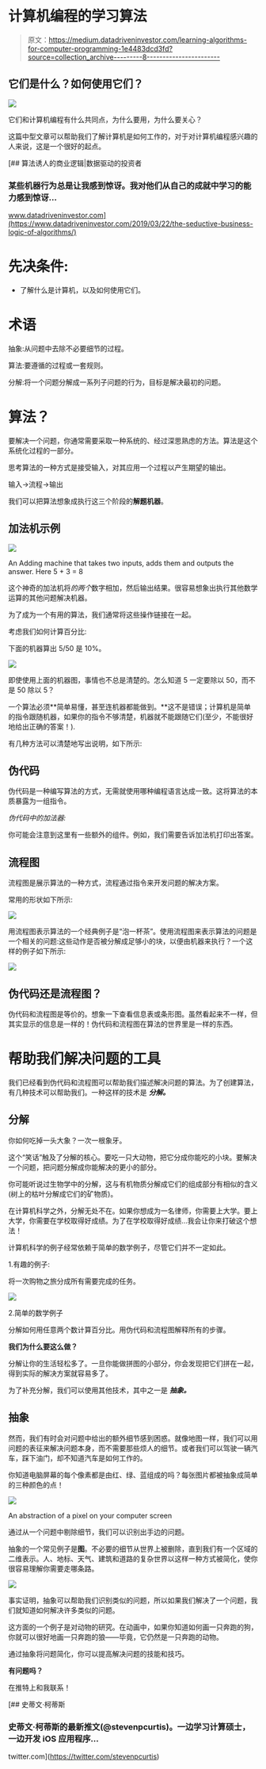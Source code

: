 # 计算机编程的学习算法

> 原文：<https://medium.datadriveninvestor.com/learning-algorithms-for-computer-programming-1e4483dcd3fd?source=collection_archive---------8----------------------->

## 它们是什么？如何使用它们？

![](img/81ee94b1dfe8e06980d9b1bdf1e5c1e6.png)

它们和计算机编程有什么共同点，为什么要用，为什么要关心？

这篇中型文章可以帮助我们了解计算机是如何工作的，对于对计算机编程感兴趣的人来说，这是一个很好的起点。

[](https://www.datadriveninvestor.com/2019/03/22/the-seductive-business-logic-of-algorithms/) [## 算法诱人的商业逻辑|数据驱动的投资者

### 某些机器行为总是让我感到惊讶。我对他们从自己的成就中学习的能力感到惊讶…

www.datadriveninvestor.com](https://www.datadriveninvestor.com/2019/03/22/the-seductive-business-logic-of-algorithms/) 

# 先决条件:

*   了解什么是计算机，以及如何使用它们。

# 术语

抽象:从问题中去除不必要细节的过程。

算法:要遵循的过程或一套规则。

分解:将一个问题分解成一系列子问题的行为，目标是解决最初的问题。

# 算法？

要解决一个问题，你通常需要采取一种系统的、经过深思熟虑的方法。算法是这个系统化过程的一部分。

思考算法的一种方式是接受输入，对其应用一个过程以产生期望的输出。

输入->流程->输出

我们可以把算法想象成执行这三个阶段的**解题机器**。

## 加法机示例

![](img/ecc4edf4c9363eac05dd02fb6bb4cda3.png)

An Adding machine that takes two inputs, adds them and outputs the answer. Here 5 + 3 = 8

这个神奇的加法机将*的两个*数字相加，然后输出结果。很容易想象出执行其他数学运算的其他问题解决机器。

为了成为一个有用的算法，我们通常将这些操作链接在一起。

考虑我们如何计算百分比:

下面的机器算出 5/50 是 10%。

![](img/bc984d0639312676af89322c0dde539a.png)

即使使用上面的机器图，事情也不总是清楚的。怎么知道 5 一定要除以 50，而不是 50 除以 5？

一个算法必须**简单易懂，甚至连机器都能做到。**这不是错误；计算机是简单的指令跟随机器，如果你的指令不够清楚，机器就不能跟随它们(至少，不能很好地给出正确的答案！).

有几种方法可以清楚地写出说明，如下所示:

## 伪代码

伪代码是一种编写算法的方式，无需就使用哪种编程语言达成一致。这将算法的本质暴露为一组指令。

*伪代码中的加法器:*

你可能会注意到这里有一些额外的组件。例如，我们需要告诉加法机打印出答案。

## 流程图

流程图是展示算法的一种方式，流程通过指令来开发问题的解决方案。

常用的形状如下所示:

![](img/213a770c68226fd1ad2a6060b8860ba4.png)

用流程图表示算法的一个经典例子是“泡一杯茶”。使用流程图来表示算法的问题是一个相关的问题:这些动作是否被分解成足够小的块，以便由机器来执行？一个这样的例子如下所示:

![](img/840d61101910f1c1c96084612f978e4f.png)

## 伪代码还是流程图？

伪代码和流程图是等价的。想象一下查看信息表或条形图。虽然看起来不一样，但其实显示的信息是一样的！伪代码和流程图在算法的世界里是一样的东西。

# 帮助我们解决问题的工具

我们已经看到伪代码和流程图可以帮助我们描述解决问题的算法。为了创建算法，有几种技术可以帮助我们。一种这样的技术是 ***分解。***

## 分解

你如何吃掉一头大象？一次一根象牙。

这个“笑话”触及了分解的核心。要吃一只大动物，把它分成你能吃的小块。要解决一个问题，把问题分解成你能解决的更小的部分。

你可能听说过生物学中的分解，这与有机物质分解成它们的组成部分有相似的含义(树上的枯叶分解成它们的矿物质)。

在计算机科学之外，分解无处不在。如果你想成为一名律师，你需要上大学。要上大学，你需要在学校取得好成绩。为了在学校取得好成绩…我会让你来打破这个想法！

计算机科学的例子经常依赖于简单的数学例子，尽管它们并不一定如此。

1.有趣的例子:

将一次购物之旅分成所有需要完成的任务。

![](img/69ec74dc02b351e8073b67e4844bf2d7.png)

2.简单的数学例子

分解如何用任意两个数计算百分比。用伪代码和流程图解释所有的步骤。

**我们为什么要这么做？**

分解让你的生活轻松多了。一旦你能做拼图的小部分，你会发现把它们拼在一起，得到实际的解决方案就容易多了。

为了补充分解，我们可以使用其他技术，其中之一是 ***抽象。***

## 抽象

然而，我们有时会对问题中给出的额外细节感到困惑。就像地图一样，我们可以用问题的表征来解决问题本身，而不需要那些烦人的细节。或者我们可以驾驶一辆汽车，踩下油门，却不知道汽车是如何工作的。

你知道电脑屏幕的每个像素都是由红、绿、蓝组成的吗？每张图片都被抽象成简单的三种颜色的点！

![](img/e39093108b49a1d957bc84d71f4e2b05.png)

An abstraction of a pixel on your computer screen

通过从一个问题中剔除细节，我们可以识别出手边的问题。

抽象的一个常见例子是**图**。不必要的细节从世界上被删除，直到我们有一个区域的二维表示。人、地标、天气、建筑和道路的复杂世界以这样一种方式被简化，使你很容易理解你需要走哪条路。

![](img/c34df814322539115bffcc0131309b40.png)

事实证明，抽象可以帮助我们识别类似的问题，所以如果我们解决了一个问题，我们就知道如何解决许多类似的问题。

这方面的一个例子是对动物的研究。在动画中，如果你知道如何画一只奔跑的狗，你就可以很好地画一只奔跑的狼——毕竟，它仍然是一只奔跑的动物。

通过抽象将问题简化，你可以提高解决问题的技能和技巧。

**有问题吗？**

在推特上和我联系！

[](https://twitter.com/stevenpcurtis) [## 史蒂文·柯蒂斯

### 史蒂文·柯蒂斯的最新推文(@stevenpcurtis)。一边学习计算硕士，一边开发 iOS 应用程序…

twitter.com](https://twitter.com/stevenpcurtis)
